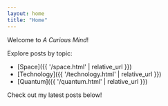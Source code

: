 ```yaml
---
layout: home
title: "Home"
---
```


Welcome to *A Curious Mind*!

Explore posts by topic:
- [Space]({{ '/space.html' | relative_url }})
- [Technology]({{ '/technology.html' | relative_url }})
- [Quantum]({{ '/quantum.html' | relative_url }})

Check out my latest posts below!
